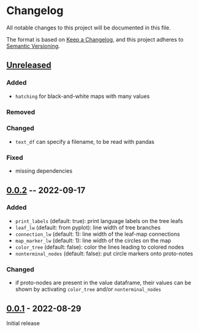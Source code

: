 # Changelog
All notable changes to this project will be documented in this file.

The format is based on [Keep a Changelog](https://keepachangelog.com/en/1.0.0/),
and this project adheres to [Semantic Versioning](https://semver.org/spec/v2.0.0.html).

## [Unreleased]

### Added
* `hatching` for black-and-white maps with many values

### Removed

### Changed
* `text_df` can specify a filename, to be read with pandas

### Fixed
* missing dependencies

## [0.0.2] -- 2022-09-17

### Added
* `print_labels` (default: true): print language labels on the tree leafs
* `leaf_lw` (default: from pyplot): line width of tree branches
* `connection_lw` (default: 1): line width of the leaf-map connections
* `map_marker_lw` (default: 1): line width of the circles on the map
* `color_tree` (default: false): color the lines leading to colored nodes
* `nonterminal_nodes` (default: false): put circle markers onto proto-notes

### Changed
* if proto-nodes are present in the value dataframe, their values can be shown by activating `color_tree` and/or `nonterminal_nodes`

## [0.0.1] - 2022-08-29

Initial release

[Unreleased]: https://github.com/fmatter/lingtreemaps/compare/0.0.2...HEAD
[0.0.2]: https://github.com/fmatter/lingtreemaps/releases/tag/0.0.2
[0.0.1]: https://github.com/fmatter/lingtreemaps/releases/tag/0.0.1
